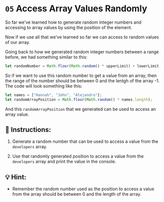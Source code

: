 # `05` Access Array Values Randomly

So far we've learned how to generate random integer numbers and accessing to array values by using the position of the element.

Now if we use all that we've learned so far we can access to random values of our array.

Going back to how we generated random integer numbers between a range before, we had something similar to this:

```js
let randomNumber = Math.floor(Math.random() * upperLimit) + lowerLimit
```

So if we want to use this random number to get a value from an array, then the range of the number should be between 0 and the lentgh of the array -1. The code will look something like this:

```js
let names = ["Hannah", "John", "Alejandro"];
let randomArrayPosition = Math.floor(Math.random() * names.length);
```

And this `randomArrayPosition` that we generated can be used to access an array value.

## 📝 Instructions:

1. Generate a random number that can be used to access a value from the `developers` array.

2. Use that randomly generated position to access a value from the `developers` array and print the value in the console.

## 💡 Hint:

+ Remember the random number used as the position to access a value from the array should be between 0 and the length of the array.